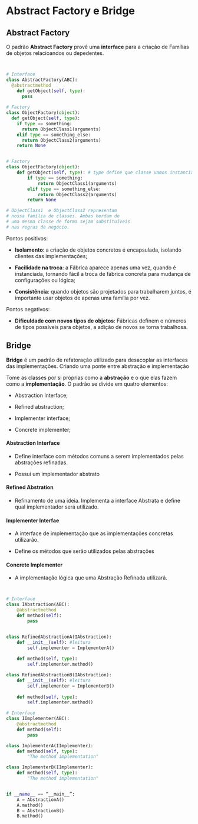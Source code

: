 # Abstract Factory e Bridge

## Abstract Factory

O padrão **Abstract Factory** provê uma **interface** para a criação de Famílias de objetos relacioandos ou depedentes.

<img>

```python

# Interface
class AbstractFactory(ABC):
  @abstractmethod
	def getObject(self, type):
	  pass
    
# Factory
class ObjectFactory(object):
  def getObject(self, type):
    if type == something:
      return ObjectClass1(arguments)
    elif type == something_else:
      return ObjectClass2(arguments)
    return None

```


```python

# Factory
class ObjectFactory(object):
	def getObject(self, type): # type define que classe vamos instanciar.
		if type == something:
			return ObjectClass1(arguments)
		elif type == something_else:
			return ObjectClass2(arguments)
		return None

# ObjectClass1  e ObjectClass2 representam
# nossa família de classes. Ambas herdam de
# uma mesma classe de forma sejam substituíveis
# nas regras de negócio.

```

Pontos positivos:

- **Isolamento**: a criação de objetos concretos é encapsulada, isolando clientes das implementações;

- **Facilidade na troca**: a Fábrica aparece apenas uma vez, quando é instanciada, tornando fácil a troca de fábrica concreta para mudança de configurações ou lógica;

- **Consistência**: quando objetos são projetados para trabalharem juntos, é importante usar objetos de apenas uma família por vez.

Pontos negativos:

- **Dificuldade com novos tipos de objetos**: Fábricas definem o números de tipos possíveis para objetos, a adição de novos se torna trabalhosa.


## Bridge

**Bridge** é um padrão de refatoração utilizado para desacoplar as interfaces das implementações. Criando uma ponte entre abstração e implementação

Tome as classes por si próprias como a **abstração** e o que elas fazem como a **implementação**.
O padrão se divide em quatro elementos:

 - Abstraction Interface;

 - Refined abstraction;

 - Implementer interface;

 - Concrete implementer;


#### Abstraction Interface

- Define interface com métodos comuns a serem implementados pelas abstrações refinadas.

- Possui um implementador abstrato

#### Refined Abstration

- Refinamento de uma ideia. Implementa a interface Abstrata e define qual implementador será utilizado.

#### Implementer Interfae

- A interface de implementação que as implementações concretas utilizarão.

- Define os métodos que serão utilizados pelas abstrações

#### Concrete Implementer

- A implementação lógica que uma Abstração Refinada utilizará.

<img>

```python

# Interface
class IAbstraction(ABC):
	@abstractmethod
	def method(self):
		pass


class RefinedAbstractionA(IAbstraction):
	def __init__(self): #leitura
		self.implementer = ImplementerA()
	
	def method(self, type):
		self.implementer.method()

class RefinedAbstractionB(IAbstraction):
	def __init__(self): #leitura
		self.implementer = ImplementerB()
	
	def method(self, type):
		self.implementer.method()
```

```python
# Interface
class IImplementer(ABC):
	@abstractmethod
	def method(self):
		pass

class ImplementerA(IImplementer):
	def method(self, type):
		"The method implementation"

class ImplementerB(IImplementer):
	def method(self, type):
		"The method implementation"


```

```python

if __name__ == “__main__”:
	A = AbstractionA()
	A.method()
	B = AbstractionB()
	B.method()
```